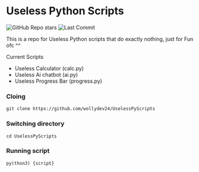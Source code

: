 # Useless Python Scripts
![GitHub Repo stars](https://img.shields.io/github/stars/WollyDev24/UselessPyScripts?style=for-the-badge)
![Last Commit](https://img.shields.io/github/last-commit/WollyDev24/UselessPyScripts?style=for-the-badge)

This is a repo for Useless Python scripts that do exactly nothing, just for Fun ofc ^^

Current Scripts
 - Useless Calculator   (calc.py)
 - Useless Ai chatbot   (ai.py)
 - Useless Progress Bar (progress.py)

### Cloing 
```
git clone https://github.com/wollydev24/UselessPyScripts
```
### Switching directory
```
cd UselessPyScripts
```
### Running script
```
py(thon3) {script}
```